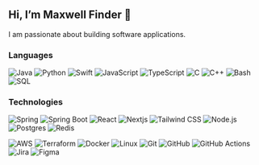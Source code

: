 <!--
**maxafinder/maxafinder** is a ✨ _special_ ✨ repository because its `README.md` (this file) appears on your GitHub profile.

Here are some ideas to get you started:

- 🔭 I’m currently working on ...
- 🌱 I’m currently learning ...
- 👯 I’m looking to collaborate on ...
- 🤔 I’m looking for help with ...
- 💬 Ask me about ...
- 📫 How to reach me: ...
- 😄 Pronouns: ...
- ⚡ Fun fact: ...
-->

## Hi, I’m Maxwell Finder 👋

I am passionate about building software applications.


### Languages

![Java](https://img.shields.io/badge/-Java-000?&logo=openjdk&logoColor=f89820)
![Python](https://img.shields.io/badge/-Python-000?&logo=Python)
![Swift](https://img.shields.io/badge/-Swift-000?&logo=Swift)
![JavaScript](https://img.shields.io/badge/-JavaScript-000?&logo=JavaScript)
![TypeScript](https://img.shields.io/badge/-TypeScript-000?&logo=TypeScript)
![C](https://img.shields.io/badge/-C-000?&logo=C)
![C++](https://img.shields.io/badge/-C++-000?&logo=c%2b%2b&logoColor=00599C)
![Bash](https://img.shields.io/badge/-Bash-000?&logo=gnubash)
![SQL](https://img.shields.io/badge/-SQL-000)

### Technologies

![Spring](https://img.shields.io/badge/-Spring-000?&logo=Spring)
![Spring Boot](https://img.shields.io/badge/-Spring_Boot-000?&logo=springboot)
![React](https://img.shields.io/badge/-React-000?&logo=React)
![Nextjs](https://img.shields.io/badge/-Next.js-000?&logo=nextdotjs)
![Tailwind CSS](https://img.shields.io/badge/-Tailwind_CSS-000?&logo=tailwindcss)
![Node.js](https://img.shields.io/badge/-Node.js-000?&logo=nodedotjs)
![Postgres](https://img.shields.io/badge/-Postgres-000?&logo=PostgreSQL)
![Redis](https://img.shields.io/badge/-Redis-000?&logo=Redis)

![AWS](https://img.shields.io/badge/-AWS-000?&logo=amazonwebservices&logoColor=F90)
![Terraform](https://img.shields.io/badge/-Terraform-000?&logo=terraform)
![Docker](https://img.shields.io/badge/-Docker-000?&logo=Docker)
![Linux](https://img.shields.io/badge/-Linux-000?&logo=Linux)
![Git](https://img.shields.io/badge/-Git-000?&logo=git)
![GitHub](https://img.shields.io/badge/-GitHub-000?&logo=GitHub)
![GitHub Actions](https://img.shields.io/badge/-GitHub_Actions-000?&logo=githubactions)
![Jira](https://img.shields.io/badge/-Jira-000?&logo=Jira)
![Figma](https://img.shields.io/badge/-Figma-000?&logo=Figma&logoColor=a259ff)


<!-- [![GitHub Streak](https://github-readme-streak-stats.herokuapp.com/?user=maxafinder)](https://git.io/streak-stats) -->

